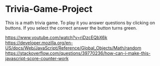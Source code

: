 # Trivia-Game-Project
This is a math trivia game. To play it you answer questions by clicking on buttons. If you select the correct answer the button turns green. 

https://www.youtube.com/watch?v=riDzcEQbX6k 
https://developer.mozilla.org/en-US/docs/Web/JavaScript/Reference/Global_Objects/Math/random
https://stackoverflow.com/questions/39770236/how-can-i-make-this-javascript-score-counter-work